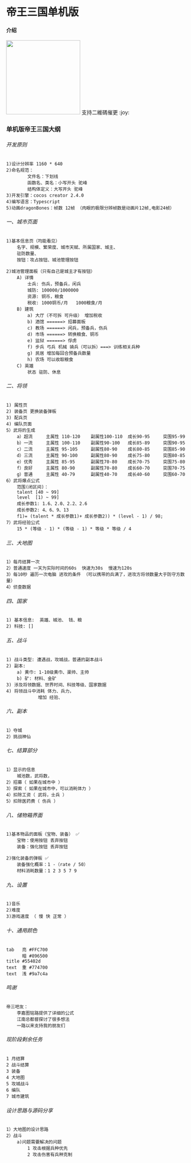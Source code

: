 # 帝王三国单机版

#### 介绍

<img src="https://images.gitee.com/uploads/images/2021/0510/210732_79abbf6f_2202850.png" width="200px" />
支持二維碼催更 :joy: 



### 单机版帝王三国大纲

###### 开发原则
    1)设计分辨率 1160 * 640 
    2)命名规范：
            文件名：下划线
            函数名、类名：小写开头 驼峰
            结构体定义：大写开头 驼峰
    3)开发引擎：cocos creator 2.4.0
    4)编写语言：Typescript
    5)动画dragonBones：帧数 12帧 （肉眼的极限分辨帧数是动画片12帧,电影24帧）
###### 一、城市页面
    1)基本信息页（均能看见）
        名字、规模、繁荣度、城市天赋、所属国家、城主、 
        驻防数量、
        按钮：攻占按钮、城池管理按钮

    2)城池管理面板（只有自己是城主才有按钮）
        A) 详情
            士兵: 伤兵，预备兵，闲兵 
            城防: 100000/1000000
            资源: 铜币，粮食    
            税收: 1000铜币/月   1000粮食/月
        B) 建筑
            a) 大厅（不可拆 可升级） 增加税收
            b) 酒馆 ======> 招募面板
            c) 教场 ======> 闲兵，预备兵，伤兵
            d) 市场 ======> 转换粮食、铜币
            e) 监狱 ======> 俘虏
            f) 步兵 弓兵 机械 骑兵（可以拆）===> 训练相关兵种
            g) 民居 增加每回合预备兵数量 
            h) 农场 可以收取粮食
        C) 英雄 
            状态 驻防、休息


###### 二、将领
    1) 属性页 
    2) 装备页 更换装备弹板 
    3) 配兵页 
    4) 编队页面
    5）武将的生成 
        a）超流     主属性 110-120    副属性100-110  成长90-95     突围95-99  
        b）一流     主属性 100-110    副属性90-100   成长85-89     突围90-95    
        c）二流     主属性 95-105     副属性80-90    成长80-85     突围85-90    
        d）三流     主属性 90-100     副属性80-90    成长75-80     突围80-85  
        e）优秀     主属性 85-95      副属性70-80    成长70-75     突围75-80       
        f）良好     主属性 80-90      副属性70-80    成长60-70     突围70-75        
        g）普通     主属性 40-79      副属性40-70    成长40-60     突围60-70      
    6）武将爆点公式
        范围(闭区间)：  
        talent [40 ~ 99]
        level  [1) ~ 99]    
        成长参数1: 1.6、2.0、2.2、2.6 
        成长参数2: 4、6、9、13
        f1)= (talent * 成长参数1)+ 成长参数2)) * (level - 1) / 98;
    7）武将经验公式
        15 * (等级 - 1) * (等级 - 1) * 等级 * 等级 / 4
    
###### 三、大地图
    1）每月结算一次
    2）普通速度 一天为实际时间的60s  快速为30s  慢速为120s 
    3）每10秒 遍历一次电脑 进攻的条件 （可以携带的兵满了，进攻方将领数量大于防守方数量）
    4）侦查数据

###### 四、国家
    1) 基本信息:  英雄、城池、 钱、粮
    2) 科技: []

###### 五、战斗
    1) 战斗类型: 遭遇战，攻城战，普通的副本战斗
    2) 副本: 
        a) 黄巾: 1-10级黄巾、渠帅、主帅
        b) 矿: 材料、金矿
    3) 涉及将领数据、世界时间、科技等级、国家数据
    4) 将领战斗中消耗 体力、兵力，
                增加 经验、

###### 六、副本 
    1）夺城 
    2）挑战神仙

###### 七、结算部分
    1）显示的信息
        城池数，武将数，
    2）招募（ 如果在城市中 ）
    3）探索（ 如果在城市中，可以消耗体力 ）
    4）扣除工资（ 武将，士兵 ） 
    5）扣除医药费（ 伤兵 ）

###### 八、储物箱界面 
    1)基本物品的面板（宝物、装备） ✅
        宝物：使用按钮 丢弃按钮
        装备：强化按钮 丢弃按钮

    2)强化装备的弹板 ✅
        装备强化概率：1 -（rate / 50）
        材料消耗数量：1 2 3 5 7 9 

###### 九、设置
    1)音乐 
    2)难度
    3)游戏速度 （ 慢 快 正常 ）

###### 十、通用颜色
    tab   亮 #FFC700
          暗 #896500
    title #55402d
    text  重 #774700
    text  浅 #9a7c4a

###### 鸣谢 
    帝三吧友：
        李嘉图铭路提供了详细的公式
        江南总都督探讨了很多想法
        一路以来支持我的朋友们

###### 现阶段剩余任务
    1 月结算 
    2 战斗结算
    3 装备 
    4 大地图 
    5 攻城战斗
    6 编队
    7 城市建筑

###### 设计思路与源码分享 
    1）大地图的设计思路 
    2）战斗
        a)问题需要解决的问题 
            1 攻击根据兵种优先 
            2 攻击伤害有兵种克制







